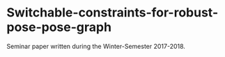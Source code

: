 # Switchable-constraints-for-robust-pose-pose-graph
Seminar paper written during the Winter-Semester 2017-2018.
